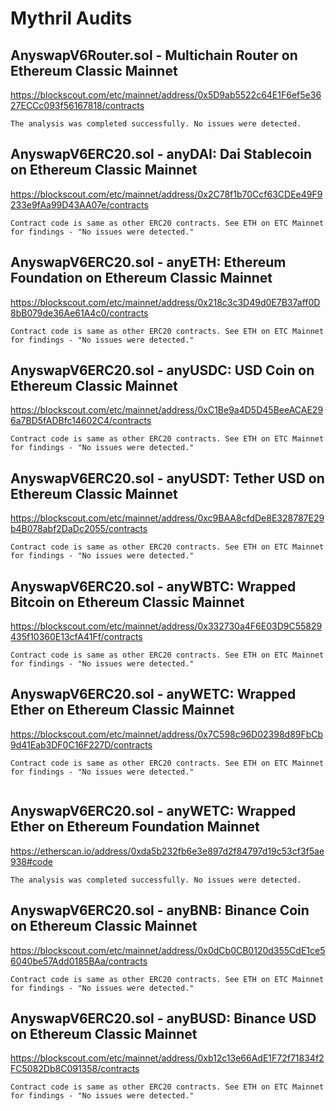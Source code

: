 # Mythril Audits

## AnyswapV6Router.sol - Multichain Router on Ethereum Classic Mainnet
https://blockscout.com/etc/mainnet/address/0x5D9ab5522c64E1F6ef5e3627ECCc093f56167818/contracts

```
The analysis was completed successfully. No issues were detected.

```

## AnyswapV6ERC20.sol - anyDAI: Dai Stablecoin on Ethereum Classic Mainnet
https://blockscout.com/etc/mainnet/address/0x2C78f1b70Ccf63CDEe49F9233e9fAa99D43AA07e/contracts

```
Contract code is same as other ERC20 contracts. See ETH on ETC Mainnet for findings - "No issues were detected."

```

## AnyswapV6ERC20.sol - anyETH: Ethereum Foundation on Ethereum Classic Mainnet
https://blockscout.com/etc/mainnet/address/0x218c3c3D49d0E7B37aff0D8bB079de36Ae61A4c0/contracts

```
Contract code is same as other ERC20 contracts. See ETH on ETC Mainnet for findings - "No issues were detected."

```

## AnyswapV6ERC20.sol - anyUSDC: USD Coin on Ethereum Classic Mainnet
https://blockscout.com/etc/mainnet/address/0xC1Be9a4D5D45BeeACAE296a7BD5fADBfc14602C4/contracts

```
Contract code is same as other ERC20 contracts. See ETH on ETC Mainnet for findings - "No issues were detected."

```

## AnyswapV6ERC20.sol - anyUSDT: Tether USD on Ethereum Classic Mainnet
https://blockscout.com/etc/mainnet/address/0xc9BAA8cfdDe8E328787E29b4B078abf2DaDc2055/contracts
```
Contract code is same as other ERC20 contracts. See ETH on ETC Mainnet for findings - "No issues were detected."

```

## AnyswapV6ERC20.sol - anyWBTC: Wrapped Bitcoin on Ethereum Classic Mainnet
https://blockscout.com/etc/mainnet/address/0x332730a4F6E03D9C55829435f10360E13cfA41Ff/contracts
```
Contract code is same as other ERC20 contracts. See ETH on ETC Mainnet for findings - "No issues were detected."

```

## AnyswapV6ERC20.sol - anyWETC: Wrapped Ether on Ethereum Classic Mainnet
https://blockscout.com/etc/mainnet/address/0x7C598c96D02398d89FbCb9d41Eab3DF0C16F227D/contracts
```
Contract code is same as other ERC20 contracts. See ETH on ETC Mainnet for findings - "No issues were detected."
 
```

## AnyswapV6ERC20.sol - anyWETC: Wrapped Ether on Ethereum Foundation Mainnet
https://etherscan.io/address/0xda5b232fb6e3e897d2f84797d19c53cf3f5ae938#code
```
The analysis was completed successfully. No issues were detected.

```

## AnyswapV6ERC20.sol - anyBNB: Binance Coin on Ethereum Classic Mainnet
https://blockscout.com/etc/mainnet/address/0x0dCb0CB0120d355CdE1ce56040be57Add0185BAa/contracts
```
Contract code is same as other ERC20 contracts. See ETH on ETC Mainnet for findings - "No issues were detected."

```
## AnyswapV6ERC20.sol - anyBUSD: Binance USD on Ethereum Classic Mainnet
https://blockscout.com/etc/mainnet/address/0xb12c13e66AdE1F72f71834f2FC5082Db8C091358/contracts
```
Contract code is same as other ERC20 contracts. See ETH on ETC Mainnet for findings - "No issues were detected."

```
